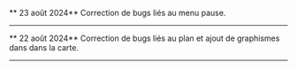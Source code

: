 ** 23 août 2024**
Correction de bugs liés au menu pause.
___
** 22 août 2024** 
Correction de bugs liés au plan et ajout de graphismes dans dans la carte. 
___

